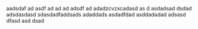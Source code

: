aadsdaf
ad
asdf
ad
ad
ad
adsdf
ad
adadzcvzxcadasd
as
d
asdadsad
dsdad
adsdasdasd
sdasdadfaddsads
adaddads
asdadfdad
asddadadad
adsasd
dfasd
asd
dsad
